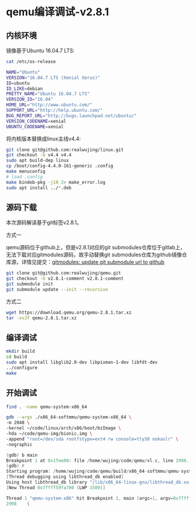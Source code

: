 # qemu编译调试-v2.8.1

## 内核环境

镜像基于Ubuntu 16.04.7 LTS:

```bash
cat /etc/os-release

NAME="Ubuntu"
VERSION="16.04.7 LTS (Xenial Xerus)"
ID=ubuntu
ID_LIKE=debian
PRETTY_NAME="Ubuntu 16.04.7 LTS"
VERSION_ID="16.04"
HOME_URL="http://www.ubuntu.com/"
SUPPORT_URL="http://help.ubuntu.com/"
BUG_REPORT_URL="http://bugs.launchpad.net/ubuntu/"
VERSION_CODENAME=xenial
UBUNTU_CODENAME=xenial
```

将内核版本替换成linux主线v4.4:

```bash
git clone git@github.com:realwujing/linux.git
git checkout -b v4.4 v4.4
sudo apt build-dep linux
cp /boot/config-4.4.0-161-generic .config
make menuconfig
# load .config
make bindeb-pkg -j10 2> make_error.log
sudo apt install ../*.deb
```

## 源码下载

本次源码解读基于git标签v2.8.1。

方式一

qemu源码位于github上，但是v2.8.1对应的git submodules仓库位于gitlab上，无法下载对应gitmodules源码，故手动替换git submodules仓库为github镜像仓库源，详情见提交：[gitmodules: update git submodule url to github](https://github.com/realwujing/qemu/commit/56fe7ca29adddd876b590e301e62d5b6e4b3a33e)

```bash
git clone git@github.com:realwujing/qemu.git
git checkout -b v2.8.1-comment v2.8.1-comment
git submodule init
git submodule update --init --recursive
```

方式二

```bash
wget https://download.qemu.org/qemu-2.8.1.tar.xz
tar -xvJf qemu-2.8.1.tar.xz
```

## 编译调试

```bash
mkdir build
cd build
sudo apt install libglib2.0-dev libpixman-1-dev libfdt-dev
../configure
make
```

## 开始调试

```bash
find . -name qemu-system-x86_64
```

```bash
gdb --args ./x86_64-softmmu/qemu-system-x86_64 \
-m 2048 \
-kernel ~/code/linux/arch/x86/boot/bzImage \
-hda ~/code/qemu-img/bionic.img \
-append "root=/dev/sda rootfstype=ext4 rw console=ttyS0 nokaslr" \
-nographic
```

```c
(gdb) b main
Breakpoint 1 at 0x1fee80: file /home/wujing/code/qemu/vl.c, line 2998.
(gdb) r
Starting program: /home/wujing/code/qemu/build/x86_64-softmmu/qemu-system-x86_64 
[Thread debugging using libthread_db enabled]
Using host libthread_db library "/lib/x86_64-linux-gnu/libthread_db.so.1".
[New Thread 0x7ffff59fa700 (LWP 1509)]

Thread 1 "qemu-system-x86" hit Breakpoint 1, main (argc=1, argv=0x7fffffffdfe8, envp=0x7fffffffdff8) at /home/wujing/code/qemu/vl.c:2998
2998    {
```
